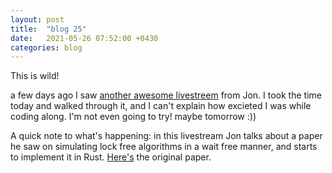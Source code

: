 ```yaml
---
layout: post
title:  "blog 25"
date:   2021-05-26 07:52:00 +0430
categories: blog
---
```


This is wild!

a few days ago I saw [another awesome livestreem](https://t.co/DPQSekOKiO?amp=1) from Jon.
I took the time today and walked through it, and I can't explain how excieted I was while coding along. I'm not even going to try! maybe tomorrow :))

A quick note to what's happening:
in this livestream Jon talks about a paper he saw on simulating lock free algorithms in a wait free manner, and starts to implement it in Rust. [Here's](http://people.scs.carleton.ca/~edwardduong/PDF_files_of_relevant_papers/2014%20-%20Practical%20wait-freedom.pdf) the original paper.
